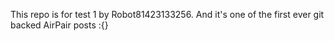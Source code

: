 This repo is for test 1 by Robot81423133256. And it's one of the first ever git backed AirPair posts :{}